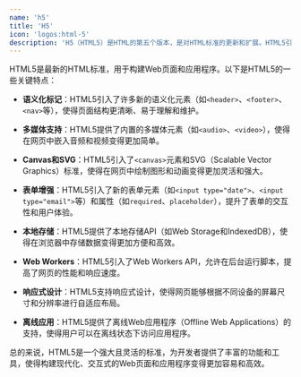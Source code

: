 ```yaml
---
name: 'h5'
title: 'H5'
icon: 'logos:html-5'
description: 'H5（HTML5）是HTML的第五个版本，是对HTML标准的更新和扩展。HTML5引入了许多新的特性和功能，使得Web开发变得更加强大和灵活。HTML5是一个强大且灵活的标准，为开发者提供了丰富的功能和工具，使得构建现代化、交互式的Web页面和应用程序变得更加容易和高效'
---
```


HTML5是最新的HTML标准，用于构建Web页面和应用程序。以下是HTML5的一些关键特点：

- **语义化标记**：HTML5引入了许多新的语义化元素（如`<header>`、`<footer>`、`<nav>`等），使得页面结构更清晰、易于理解和维护。

- **多媒体支持**：HTML5提供了内置的多媒体元素（如`<audio>`、`<video>`），使得在网页中嵌入音频和视频变得更加简单。

- **Canvas和SVG**：HTML5引入了`<canvas>`元素和SVG（Scalable Vector Graphics）标准，使得在网页中绘制图形和动画变得更加灵活和强大。

- **表单增强**：HTML5引入了新的表单元素（如`<input type="date">`、`<input type="email">`等）和属性（如`required`、`placeholder`），提升了表单的交互性和用户体验。

- **本地存储**：HTML5提供了本地存储API（如Web Storage和IndexedDB），使得在浏览器中存储数据变得更加方便和高效。

- **Web Workers**：HTML5引入了Web Workers API，允许在后台运行脚本，提高了网页的性能和响应速度。

- **响应式设计**：HTML5支持响应式设计，使得网页能够根据不同设备的屏幕尺寸和分辨率进行自适应布局。

- **离线应用**：HTML5提供了离线Web应用程序（Offline Web Applications）的支持，使得用户可以在离线状态下访问应用程序。

总的来说，HTML5是一个强大且灵活的标准，为开发者提供了丰富的功能和工具，使得构建现代化、交互式的Web页面和应用程序变得更加容易和高效。